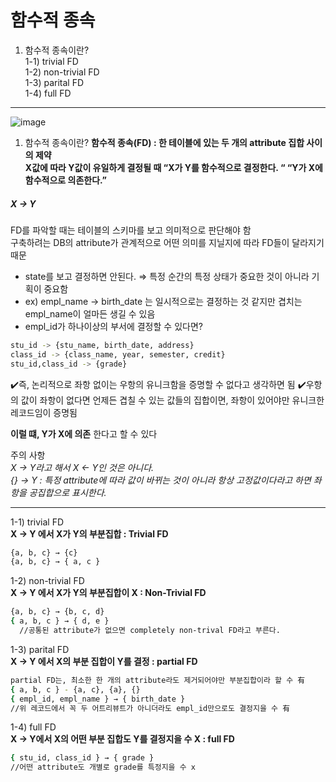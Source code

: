  # 함수적 종속
1. 함수적 종속이란?  
   1-1) trivial FD  
   1-2) non-trivial FD  
   1-3) parital FD  
   1-4) full FD 

***
![image](https://github.com/mithzinf/DB-Study/assets/124668883/d9f54022-a090-41ba-881a-db1998a8fadd)  

1. 함수적 종속이란?
**함수적 종속(FD) : 한 테이블에 있는 두 개의 attribute 집합 사이의 제약  
X값에 따라 Y값이 유일하게 결정될 때 “X가 Y를 함수적으로 결정한다. “ “Y가 X에 함수적으로 의존한다.”**


##### X → Y  

FD를 파악할 때는 테이블의 스키마를 보고 의미적으로 판단해야 함   
구축하려는 DB의 attribute가 관계적으로 어떤 의미를 지닐지에 따라 FD들이 달라지기 때문  
- state를 보고 결정하면 안된다. ⇒ 특정 순간의 특정 상태가 중요한 것이 아니라 기획이 중요함  
- ex) empl_name → birth_date 는 일시적으로는 결정하는 것 같지만 겹치는 empl_name이 얼마든 생길 수 있음  
- empl_id가 하나이상의 부서에 결정할 수 있다면?   

```bash
stu_id -> {stu_name, birth_date, address}
class_id -> {class_name, year, semester, credit}
stu_id,class_id -> {grade}
```

✔️즉, 논리적으로 좌항 없이는 우항의 유니크함을 증명할 수 없다고 생각하면 됨
✔️우항의 값이 좌항이 없다면 언제든 겹칠 수 있는 값들의 집합이면, 좌항이 있어야만 유니크한 레코드임이 증명됨

**이럴 떄, Y가 X에 의존** 한다고 할 수 있다


주의 사항  
*X → Y라고 해서 X ← Y인 것은 아니다.*  
*{} → Y : 특정 attribute에 따라 값이 바뀌는 것이 아니라 항상 고정값이다라고 하면 좌항을 공집합으로 표시한다.*  



***




 1-1) trivial FD    
  **X → Y 에서 X가 Y의 부분집합 : Trivial FD**  

  ```bash
  {a, b, c} → {c}  
  {a, b, c} → { a, c }  
  ```


1-2) non-trivial FD   
**X → Y 에서 X가 Y의 부분집합이 X : Non-Trivial FD**  

  ```bash 
  {a, b, c} → {b, c, d}  
  { a, b, c } → { d, e }  
    //공통된 attribute가 없으면 completely non-trival FD라고 부른다.  
  ```


1-3) parital FD  
**X → Y 에서 X의 부분 집합이 Y를 결정 : partial FD**

  ```bash
  partial FD는, 최소한 한 개의 attribute라도 제거되어야만 부분집합이라 할 수 有
  { a, b, c } - {a, c}, {a}, {}  
  { empl_id, empl_name } → { birth_date }  
  //위 레코드에서 꼭 두 어트리뷰트가 아니더라도 empl_id만으로도 결정지을 수 有
  ```


1-4) full FD  
**X → Y에서 X의 어떤 부분 집합도 Y를 결정지을 수 X : full FD**


  ```bash
  { stu_id, class_id } → { grade }
  //어떤 attribute도 개별로 grade를 특정지을 수 x
  ```







 

  
